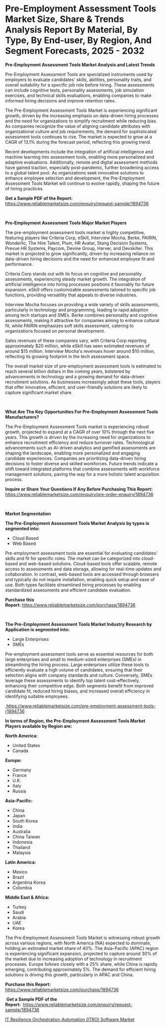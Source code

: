 <p><h1>Pre-Employment Assessment Tools Market Size, Share & Trends Analysis Report By Material, By Type, By End-user, By Region, And Segment Forecasts, 2025 - 2032</h1></p><p><strong>Pre-Employment Assessment Tools Market Analysis and Latest Trends</strong></p>
<p><p>Pre-Employment Assessment Tools are specialized instruments used by employers to evaluate candidates' skills, abilities, personality traits, and overall suitability for a specific job role before hiring. These assessments can include cognitive tests, personality assessments, job simulation exercises, and technical skills evaluations, enabling companies to make informed hiring decisions and improve retention rates.</p><p>The Pre-Employment Assessment Tools Market is experiencing significant growth, driven by the increasing emphasis on data-driven hiring processes and the need for organizations to simplify recruitment while reducing bias. As companies recognize the value of aligning candidate attributes with organizational culture and job requirements, the demand for sophisticated assessment tools continues to rise. The market is expected to grow at a CAGR of 13.1% during the forecast period, reflecting this growing trend.</p><p>Recent developments include the integration of artificial intelligence and machine learning into assessment tools, enabling more personalized and adaptive evaluations. Additionally, remote and digital assessment methods have gained traction, especially post-pandemic, further broadening access to a global talent pool. As organizations seek innovative solutions to enhance employee selection and development, the Pre-Employment Assessment Tools Market will continue to evolve rapidly, shaping the future of hiring practices.</p></p>
<p><strong>Get a Sample PDF of the Report:&nbsp;</strong> <a href="https://www.reliablemarketsize.com/enquiry/request-sample/1894736?utm_campaign=1884&utm_medium=2&utm_source=Github&utm_content=ia&utm_term=13012025&utm_id=pre-employment-assessment-tools">https://www.reliablemarketsize.com/enquiry/request-sample/1894736</a></p>
<p>&nbsp;</p>
<p><strong>Pre-Employment Assessment Tools Major Market Players</strong></p>
<p><p>The pre-employment assessment tools market is highly competitive, featuring players like Criteria Corp, eSkill, Interview Mocha, Berke, PAIRIN, Wonderlic, The Hire Talent, Plum, HR Avatar, Stang Decision Systems, Prevue HR Systems, Paycom, Devine Group, Harver, and Devskiller. This market is projected to grow significantly, driven by increasing reliance on data-driven hiring decisions and the need for enhanced employee fit and performance.</p><p>Criteria Corp stands out with its focus on cognitive and personality assessments, experiencing steady market growth. The integration of artificial intelligence into hiring processes positions it favorably for future expansion. eSkill offers customizable assessments tailored to specific job functions, providing versatility that appeals to diverse industries.</p><p>Interview Mocha focuses on providing a wide variety of skills assessments, particularly in technology and programming, leading to rapid adoption among tech startups and SMEs. Berke combines personality and cognitive assessments, making it attractive for companies aiming to enhance cultural fit, while PAIRIN emphasizes soft skills assessment, catering to organizations focused on personal development.</p><p>Sales revenues of these companies vary, with Criteria Corp reporting approximately $20 million, while eSkill has seen estimated revenues of around $15 million. Interview Mocha's revenues hover around $10 million, reflecting its growing footprint in the tech assessment space. </p><p>The overall market size of pre-employment assessment tools is estimated to reach several billion dollars in the coming years, bolstered by advancements in technology and a growing demand for data-driven recruitment solutions. As businesses increasingly adopt these tools, players that offer innovative, efficient, and user-friendly solutions are likely to capture significant market share.</p></p>
<p>&nbsp;</p>
<p><strong>What Are The Key Opportunities For Pre-Employment Assessment Tools Manufacturers?</strong></p>
<p><p>The Pre-Employment Assessment Tools market is experiencing robust growth, projected to expand at a CAGR of over 10% through the next five years. This growth is driven by the increasing need for organizations to enhance recruitment efficiency and reduce turnover rates. Technological advancements such as AI-driven analytics and gamified assessments are shaping the landscape, enabling more personalized and engaging candidate experiences. Companies are prioritizing data-driven hiring decisions to foster diverse and skilled workforces. Future trends indicate a shift toward integrated platforms that combine assessments with workforce management solutions, paving the way for a more holistic talent acquisition process.</p></p>
<p><strong>Inquire or Share Your Questions If Any Before Purchasing This Report:</strong> <a href="https://www.reliablemarketsize.com/enquiry/pre-order-enquiry/1894736?utm_campaign=1884&utm_medium=2&utm_source=Github&utm_content=ia&utm_term=13012025&utm_id=pre-employment-assessment-tools">https://www.reliablemarketsize.com/enquiry/pre-order-enquiry/1894736</a></p>
<p>&nbsp;</p>
<p><strong>Market Segmentation</strong></p>
<p><strong>The Pre-Employment Assessment Tools Market Analysis by types is segmented into:</strong></p>
<p><ul><li>Cloud Based</li><li>Web Based</li></ul></p>
<p><p>Pre-employment assessment tools are essential for evaluating candidates' skills and fit for specific roles. The market can be categorized into cloud-based and web-based solutions. Cloud-based tools offer scalable, remote access to assessments and data storage, allowing for real-time updates and collaboration. In contrast, web-based tools are accessed through browsers and typically do not require installation, enabling quick setup and ease of use. Both types facilitate streamlined hiring processes by enabling standardized assessments and efficient candidate evaluation.</p></p>
<p><strong>Purchase this Report:&nbsp;</strong><a href="https://www.reliablemarketsize.com/purchase/1894736?utm_campaign=1884&utm_medium=2&utm_source=Github&utm_content=ia&utm_term=13012025&utm_id=pre-employment-assessment-tools">https://www.reliablemarketsize.com/purchase/1894736</a></p>
<p>&nbsp;</p>
<p><strong>The Pre-Employment Assessment Tools Market Industry Research by Application is segmented into:</strong></p>
<p><ul><li>Large Enterprises</li><li>SMEs</li></ul></p>
<p><p>Pre-employment assessment tools serve as essential resources for both large enterprises and small to medium-sized enterprises (SMEs) in streamlining the hiring process. Large enterprises utilize these tools to efficiently evaluate a high volume of candidates, ensuring that their selection aligns with company standards and culture. Conversely, SMEs leverage these assessments to identify top talent cost-effectively, enhancing their competitive edge. Both segments benefit from improved candidate fit, reduced hiring biases, and increased overall efficiency in identifying suitable employees.</p></p>
<p><a href="https://www.reliablemarketsize.com/pre-employment-assessment-tools-r1894736?utm_campaign=1884&utm_medium=2&utm_source=Github&utm_content=ia&utm_term=13012025&utm_id=pre-employment-assessment-tools">&nbsp;https://www.reliablemarketsize.com/pre-employment-assessment-tools-r1894736</a></p>
<p><strong>In terms of Region, the Pre-Employment Assessment Tools Market Players available by Region are:</strong></p>
<p>
    <p> <strong> North America: </strong>
        <ul>
            <li>United States</li>
            <li>Canada</li>
        </ul>
        </p> 
    <p> <strong> Europe: </strong>
        <ul>
            <li>Germany</li>
            <li>France</li>
            <li>U.K.</li>
            <li>Italy</li>
            <li>Russia</li>
        </ul>
        </p> 
    <p> <strong> Asia-Pacific: </strong>
        <ul>
            <li>China</li>
            <li>Japan</li>
            <li>South Korea</li>
            <li>India</li>
            <li>Australia</li>
            <li>China Taiwan</li>
            <li>Indonesia</li>
            <li>Thailand</li>
            <li>Malaysia</li>
        </ul>
        </p> 
    <p> <strong> Latin America: </strong>
        <ul>
            <li>Mexico</li>
            <li>Brazil</li>
            <li>Argentina Korea</li>
            <li>Colombia</li>
        </ul>
        </p> 
    <p> <strong> Middle East & Africa: </strong>
        <ul>
            <li>Turkey</li>
            <li>Saudi</li>
            <li>Arabia</li>
            <li>UAE</li>
            <li>Korea</li>
        </ul>
    </p>
    </p>
<p><p>The Pre-Employment Assessment Tools Market is witnessing robust growth across various regions, with North America (NA) expected to dominate, holding an estimated market share of 40%. The Asia-Pacific (APAC) region is experiencing significant expansion, projected to capture around 30% of the market due to increasing adoption of technology in recruitment processes. Europe follows closely with a 25% share, while China is rapidly emerging, contributing approximately 5%. The demand for efficient hiring solutions is driving this growth, particularly in APAC and China.</p></p>
<p><strong>Purchase this Report: </strong><a href="https://www.reliablemarketsize.com/purchase/1894736?utm_campaign=1884&utm_medium=2&utm_source=Github&utm_content=ia&utm_term=13012025&utm_id=pre-employment-assessment-tools">https://www.reliablemarketsize.com/purchase/1894736</a></p>
<p>&nbsp;<strong>Get a Sample PDF of the Report:&nbsp;&nbsp;</strong><a href="https://www.reliablemarketsize.com/enquiry/request-sample/1894736?utm_campaign=1884&utm_medium=2&utm_source=Github&utm_content=ia&utm_term=13012025&utm_id=pre-employment-assessment-tools">https://www.reliablemarketsize.com/enquiry/request-sample/1894736</a></p>
<p><strong></strong></p>
<p><p><a href="https://github.com/pizolina/Market-Research-Report-List-6/blob/main/it-resilience-orchestration-automation-itro-software-market.md?utm_campaign=1884&utm_medium=2&utm_source=Github&utm_content=ia&utm_term=13012025&utm_id=pre-employment-assessment-tools">IT Resilience Orchestration Automation (ITRO) Software Market</a></p></p>